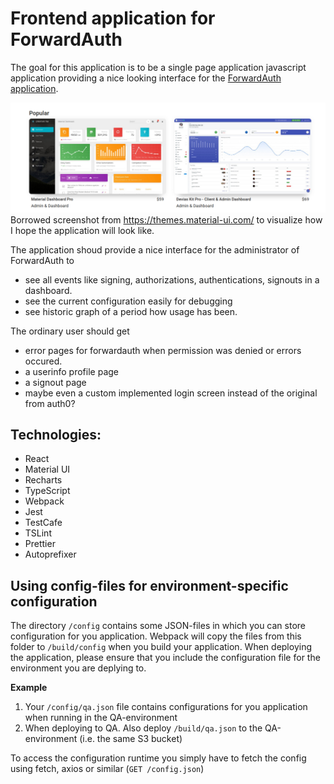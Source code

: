 # Frontend application for ForwardAuth

The goal for this application is to be a single page application javascript application providing a nice looking
interface for the [ForwardAuth application](https://github.com/dniel/traefik-forward-auth0). 

![Screenshot from material-ui site](/docs/React%20Templates%20_%20Material-UI%20Themes.png "Screenshot from material-ui site")
Borrowed screenshot from https://themes.material-ui.com/ to visualize how I hope the application will look like.

The application shoud provide a nice interface for the administrator of ForwardAuth to
- see all events like signing, authorizations, authentications, signouts in a dashboard.
- see the current configuration easily for debugging
- see historic graph of a period how usage has been.

The ordinary user should get 
- error pages for forwardauth when permission was denied or errors occured.
- a userinfo profile page
- a signout page
- maybe even a custom implemented login screen instead of the original from auth0? 
 

## Technologies:

- React
- Material UI
- Recharts
- TypeScript
- Webpack
- Jest
- TestCafe
- TSLint
- Prettier
- Autoprefixer

## Using config-files for environment-specific configuration
The directory `/config` contains some JSON-files in which you can store configuration for you application. 
Webpack will copy the files from this folder to `/build/config` when you build your application. 
When deploying the application, please ensure that you include the configuration file for the 
environment you are deplying to.

**Example**

1. Your `/config/qa.json` file contains configurations for you application when running in the QA-environment
2. When deploying to QA. Also deploy `/build/qa.json` to the QA-environment (i.e. the same S3 bucket)

To access the configuration runtime you simply have to fetch the config using fetch, axios or similar (`GET /config.json`)

